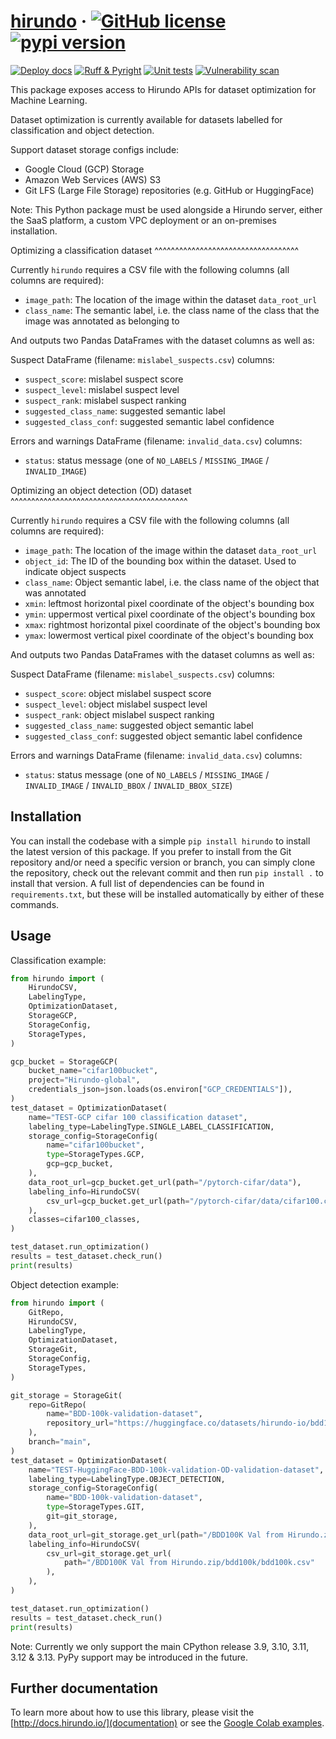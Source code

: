 # [hirundo](https://docs.hirundo.io/) · [![GitHub license](https://img.shields.io/badge/license-MIT-blue.svg)](https://github.com/Hirundo-io/hirundo-client/blob/main/LICENSE) [![pypi version](https://img.shields.io/pypi/v/hirundo)](https://pypi.org/project/hirundo/)

[![Deploy docs](https://github.com/Hirundo-io/hirundo-client/actions/workflows/update-docs.yaml/badge.svg)](https://github.com/Hirundo-io/hirundo-client/actions/workflows/update-docs.yaml) [![Ruff & Pyright](https://github.com/Hirundo-io/hirundo-client/actions/workflows/lint.yaml/badge.svg)](https://github.com/Hirundo-io/hirundo-client/actions/workflows/lint.yaml) [![Unit tests](https://github.com/Hirundo-io/hirundo-client/actions/workflows/pytest-full.yaml/badge.svg)](https://github.com/Hirundo-io/hirundo-client/actions/workflows/pytest-full.yaml) [![Vulnerability scan](https://github.com/Hirundo-io/hirundo-client/actions/workflows/safety-scan.yml/badge.svg)](https://github.com/Hirundo-io/hirundo-client/actions/workflows/safety-scan.yml)

This package exposes access to Hirundo APIs for dataset optimization for Machine Learning.

Dataset optimization is currently available for datasets labelled for classification and object detection.

Support dataset storage configs include:

- Google Cloud (GCP) Storage
- Amazon Web Services (AWS) S3
- Git LFS (Large File Storage) repositories (e.g. GitHub or HuggingFace)

Note: This Python package must be used alongside a Hirundo server, either the SaaS platform, a custom VPC deployment or an on-premises installation.

Optimizing a classification dataset
^^^^^^^^^^^^^^^^^^^^^^^^^^^^^^^^^^^

Currently `hirundo` requires a CSV file with the following columns (all columns are required):

- `image_path`: The location of the image within the dataset `data_root_url`
- `class_name`: The semantic label, i.e. the class name of the class that the image was annotated as belonging to

And outputs two Pandas DataFrames with the dataset columns as well as:

Suspect DataFrame (filename: `mislabel_suspects.csv`) columns:

- ``suspect_score``: mislabel suspect score
- ``suspect_level``: mislabel suspect level
- ``suspect_rank``: mislabel suspect ranking
- ``suggested_class_name``: suggested semantic label
- ``suggested_class_conf``: suggested semantic label confidence

Errors and warnings DataFrame (filename: `invalid_data.csv`) columns:

   - ``status``: status message (one of ``NO_LABELS`` / ``MISSING_IMAGE`` / ``INVALID_IMAGE``)

Optimizing an object detection (OD) dataset
^^^^^^^^^^^^^^^^^^^^^^^^^^^^^^^^^^^^^^^^^^^

Currently ``hirundo`` requires a CSV file with the following columns (all columns are required):

- ``image_path``: The location of the image within the dataset ``data_root_url``
- ``object_id``: The ID of the bounding box within the dataset. Used to indicate object suspects
- ``class_name``: Object semantic label, i.e. the class name of the object that was annotated
- ``xmin``: leftmost horizontal pixel coordinate of the object's bounding box
- ``ymin``: uppermost vertical pixel coordinate of the object's bounding box
- ``xmax``: rightmost horizontal pixel coordinate of the object's bounding box
- ``ymax``: lowermost vertical pixel coordinate of the object's bounding box


And outputs two Pandas DataFrames with the dataset columns as well as:

Suspect DataFrame (filename: `mislabel_suspects.csv`) columns:

- ``suspect_score``: object mislabel suspect score
- ``suspect_level``: object mislabel suspect level
- ``suspect_rank``: object mislabel suspect ranking
- ``suggested_class_name``: suggested object semantic label
- ``suggested_class_conf``: suggested object semantic label confidence

Errors and warnings DataFrame (filename: `invalid_data.csv`) columns:
   - ``status``: status message (one of ``NO_LABELS`` / ``MISSING_IMAGE`` / ``INVALID_IMAGE`` / ``INVALID_BBOX`` / ``INVALID_BBOX_SIZE``)

## Installation

You can install the codebase with a simple `pip install hirundo` to install the latest version of this package. If you prefer to install from the Git repository and/or need a specific version or branch, you can simply clone the repository, check out the relevant commit and then run `pip install .` to install that version. A full list of dependencies can be found in `requirements.txt`, but these will be installed automatically by either of these commands.

## Usage

Classification example:

```python
from hirundo import (
    HirundoCSV,
    LabelingType,
    OptimizationDataset,
    StorageGCP,
    StorageConfig,
    StorageTypes,
)

gcp_bucket = StorageGCP(
    bucket_name="cifar100bucket",
    project="Hirundo-global",
    credentials_json=json.loads(os.environ["GCP_CREDENTIALS"]),
)
test_dataset = OptimizationDataset(
    name="TEST-GCP cifar 100 classification dataset",
    labeling_type=LabelingType.SINGLE_LABEL_CLASSIFICATION,
    storage_config=StorageConfig(
        name="cifar100bucket",
        type=StorageTypes.GCP,
        gcp=gcp_bucket,
    ),
    data_root_url=gcp_bucket.get_url(path="/pytorch-cifar/data"),
    labeling_info=HirundoCSV(
        csv_url=gcp_bucket.get_url(path="/pytorch-cifar/data/cifar100.csv"),
    ),
    classes=cifar100_classes,
)

test_dataset.run_optimization()
results = test_dataset.check_run()
print(results)
```

Object detection example:

```python
from hirundo import (
    GitRepo,
    HirundoCSV,
    LabelingType,
    OptimizationDataset,
    StorageGit,
    StorageConfig,
    StorageTypes,
)

git_storage = StorageGit(
    repo=GitRepo(
        name="BDD-100k-validation-dataset",
        repository_url="https://huggingface.co/datasets/hirundo-io/bdd100k-validation-only",
    ),
    branch="main",
)
test_dataset = OptimizationDataset(
    name="TEST-HuggingFace-BDD-100k-validation-OD-validation-dataset",
    labeling_type=LabelingType.OBJECT_DETECTION,
    storage_config=StorageConfig(
        name="BDD-100k-validation-dataset",
        type=StorageTypes.GIT,
        git=git_storage,
    ),
    data_root_url=git_storage.get_url(path="/BDD100K Val from Hirundo.zip/bdd100k"),
    labeling_info=HirundoCSV(
        csv_url=git_storage.get_url(
            path="/BDD100K Val from Hirundo.zip/bdd100k/bdd100k.csv"
        ),
    ),
)

test_dataset.run_optimization()
results = test_dataset.check_run()
print(results)
```

Note: Currently we only support the main CPython release 3.9, 3.10, 3.11, 3.12 & 3.13. PyPy support may be introduced in the future.

## Further documentation

To learn more about how to use this library, please visit the [http://docs.hirundo.io/](documentation) or see the [Google Colab examples](https://github.com/Hirundo-io/hirundo-client/tree/main/notebooks).
